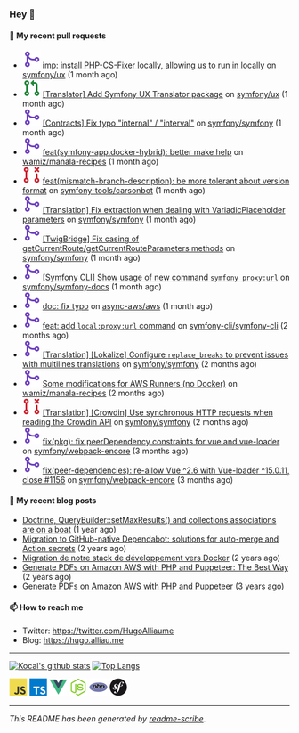 ### Hey 👋

#### 👷 My recent pull requests

- ![](./assets/pr-merged.svg) [imp: install PHP-CS-Fixer locally, allowing us to run in locally](https://github.com/symfony/ux/pull/617) on [symfony/ux](https://github.com/symfony/ux) (1 month ago)
- ![](./assets/pr-open.svg) [[Translator] Add Symfony UX Translator package](https://github.com/symfony/ux/pull/616) on [symfony/ux](https://github.com/symfony/ux) (1 month ago)
- ![](./assets/pr-merged.svg) [[Contracts] Fix typo &#34;internal&#34; / &#34;interval&#34;](https://github.com/symfony/symfony/pull/48597) on [symfony/symfony](https://github.com/symfony/symfony) (1 month ago)
- ![](./assets/pr-merged.svg) [feat(symfony-app.docker-hybrid): better make help](https://github.com/wamiz/manala-recipes/pull/16) on [wamiz/manala-recipes](https://github.com/wamiz/manala-recipes) (1 month ago)
- ![](./assets/pr-closed.svg) [feat(mismatch-branch-description): be more tolerant about version format](https://github.com/symfony-tools/carsonbot/pull/209) on [symfony-tools/carsonbot](https://github.com/symfony-tools/carsonbot) (1 month ago)
- ![](./assets/pr-merged.svg) [[Translation] Fix extraction when dealing with VariadicPlaceholder parameters](https://github.com/symfony/symfony/pull/48451) on [symfony/symfony](https://github.com/symfony/symfony) (1 month ago)
- ![](./assets/pr-merged.svg) [[TwigBridge] Fix casing of getCurrentRoute/getCurrentRouteParameters methods](https://github.com/symfony/symfony/pull/48434) on [symfony/symfony](https://github.com/symfony/symfony) (1 month ago)
- ![](./assets/pr-merged.svg) [[Symfony CLI] Show usage of new command `symfony proxy:url`](https://github.com/symfony/symfony-docs/pull/17479) on [symfony/symfony-docs](https://github.com/symfony/symfony-docs) (1 month ago)
- ![](./assets/pr-merged.svg) [doc: fix typo](https://github.com/async-aws/aws/pull/1339) on [async-aws/aws](https://github.com/async-aws/aws) (1 month ago)
- ![](./assets/pr-merged.svg) [feat: add `local:proxy:url` command](https://github.com/symfony-cli/symfony-cli/pull/233) on [symfony-cli/symfony-cli](https://github.com/symfony-cli/symfony-cli) (2 months ago)
- ![](./assets/pr-merged.svg) [[Translation] [Lokalize] Configure `replace_breaks` to prevent issues with multilines translations](https://github.com/symfony/symfony/pull/48222) on [symfony/symfony](https://github.com/symfony/symfony) (2 months ago)
- ![](./assets/pr-merged.svg) [Some modifications for AWS Runners (no Docker)](https://github.com/wamiz/manala-recipes/pull/15) on [wamiz/manala-recipes](https://github.com/wamiz/manala-recipes) (2 months ago)
- ![](./assets/pr-closed.svg) [[Translation] [Crowdin] Use synchronous HTTP requests when reading the Crowdin API](https://github.com/symfony/symfony/pull/48109) on [symfony/symfony](https://github.com/symfony/symfony) (2 months ago)
- ![](./assets/pr-merged.svg) [fix(pkg): fix peerDependency constraints for vue and vue-loader](https://github.com/symfony/webpack-encore/pull/1160) on [symfony/webpack-encore](https://github.com/symfony/webpack-encore) (3 months ago)
- ![](./assets/pr-merged.svg) [fix(peer-dependencies): re-allow Vue ^2.6 with Vue-loader ^15.0.11, close #1156](https://github.com/symfony/webpack-encore/pull/1157) on [symfony/webpack-encore](https://github.com/symfony/webpack-encore) (3 months ago)

#### 📜 My recent blog posts

- [Doctrine, QueryBuilder::setMaxResults() and collections associations are on a boat](https://hugo.alliau.me/2022/01/07/doctrine-setmaxresults-and-collections-associations-are-on-a-boat/) (1 year ago)
- [Migration to GitHub-native Dependabot: solutions for auto-merge and Action secrets](https://hugo.alliau.me/2021/05/04/migration-to-github-native-dependabot-solutions-for-auto-merge-and-action-secrets/) (2 years ago)
- [Migration de notre stack de développement vers Docker](https://hugo.alliau.me/2021/04/26/migration-stack-developpement/) (2 years ago)
- [Generate PDFs on Amazon AWS with PHP and Puppeteer: The Best Way](https://hugo.alliau.me/2020/04/21/generate-pdfs-on-amazon-aws-with-php-and-puppeteer-the-best-way/) (2 years ago)
- [Generate PDFs on Amazon AWS with PHP and Puppeteer](https://hugo.alliau.me/2020/01/02/generate-pdfs-on-amazon-aws-with-php-and-puppeteer/) (3 years ago)

#### 📫 How to reach me

- Twitter: https://twitter.com/HugoAlliaume
- Blog: https://hugo.alliau.me

---

[![Kocal's github stats](https://github-readme-stats.vercel.app/api?username=Kocal&count_private=true&hide=stars)](https://github.com/anuraghazra/github-readme-stats)
[![Top Langs](https://github-readme-stats.vercel.app/api/top-langs/?username=Kocal&layout=compact)](https://github.com/anuraghazra/github-readme-stats)

<img src="https://raw.githubusercontent.com/devicons/devicon/master/icons/javascript/javascript-original.svg" alt="javascript" title="javascript" width="32" height="32"/> <img src="https://raw.githubusercontent.com/devicons/devicon/master/icons/typescript/typescript-original.svg" alt="typescript" title="typescript" width="32" height="32"/> <img src="https://raw.githubusercontent.com/devicons/devicon/master/icons/vuejs/vuejs-original.svg" alt="vuejs" title="vuejs" width="32" height="32"/> <img src="https://raw.githubusercontent.com/devicons/devicon/master/icons/nodejs/nodejs-original.svg" alt="nodejs" title="nodejs" width="32" height="32"/> <img src="https://raw.githubusercontent.com/devicons/devicon/master/icons/php/php-original.svg" alt="php" title="php" width="32" height="32"/> <img src="https://raw.githubusercontent.com/devicons/devicon/master/icons/symfony/symfony-original.svg" alt="symfony" title="symfony" width="32" height="32"/> 

---

_This README has been generated by [readme-scribe](https://github.com/muesli/readme-scribe/)_.

